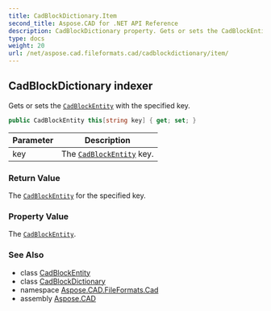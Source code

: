 ```yaml
---
title: CadBlockDictionary.Item
second_title: Aspose.CAD for .NET API Reference
description: CadBlockDictionary property. Gets or sets the CadBlockEntity with the specified key
type: docs
weight: 20
url: /net/aspose.cad.fileformats.cad/cadblockdictionary/item/
---
```

## CadBlockDictionary indexer

Gets or sets the [`CadBlockEntity`](../../../aspose.cad.fileformats.cad.cadobjects/cadblockentity/) with the specified key.

```csharp
public CadBlockEntity this[string key] { get; set; }
```

| Parameter | Description |
| --- | --- |
| key | The [`CadBlockEntity`](../../../aspose.cad.fileformats.cad.cadobjects/cadblockentity/) key. |

### Return Value

The [`CadBlockEntity`](../../../aspose.cad.fileformats.cad.cadobjects/cadblockentity/) for the specified key.

### Property Value

The [`CadBlockEntity`](../../../aspose.cad.fileformats.cad.cadobjects/cadblockentity/).

### See Also

* class [CadBlockEntity](../../../aspose.cad.fileformats.cad.cadobjects/cadblockentity/)
* class [CadBlockDictionary](../)
* namespace [Aspose.CAD.FileFormats.Cad](../../cadblockdictionary/)
* assembly [Aspose.CAD](../../../)


